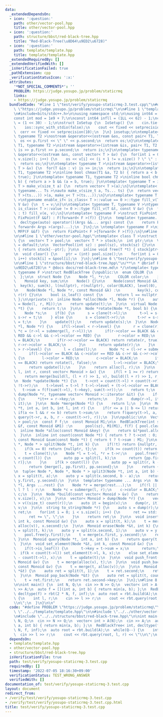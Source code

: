 ```yaml
---
data:
  _extendedDependsOn:
  - icon: ':question:'
    path: other/vector-pool.hpp
    title: other/vector-pool.hpp
  - icon: ':question:'
    path: structure/bbst/red-black-tree.hpp
    title: "Red-Black-Tree(\u8D64\u9ED2\u6728)"
  - icon: ':question:'
    path: template/template.hpp
    title: template/template.hpp
  _extendedRequiredBy: []
  _extendedVerifiedWith: []
  _isVerificationFailed: true
  _pathExtension: cpp
  _verificationStatusIcon: ':x:'
  attributes:
    '*NOT_SPECIAL_COMMENTS*': ''
    PROBLEM: https://judge.yosupo.jp/problem/staticrmq
    links:
    - https://judge.yosupo.jp/problem/staticrmq
  bundledCode: "#line 1 \"test/verify/yosupo-staticrmq-3.test.cpp\"\n#define PROBLEM\
    \ \"https://judge.yosupo.jp/problem/staticrmq\"\n\n#line 1 \"template/template.hpp\"\
    \n#include<bits/stdc++.h>\n\nusing namespace std;\n\nusing int64 = long long;\n\
    const int mod = 1e9 + 7;\n\nconst int64 infll = (1LL << 62) - 1;\nconst int inf\
    \ = (1 << 30) - 1;\n\nstruct IoSetup {\n  IoSetup() {\n    cin.tie(nullptr);\n\
    \    ios::sync_with_stdio(false);\n    cout << fixed << setprecision(10);\n  \
    \  cerr << fixed << setprecision(10);\n  }\n} iosetup;\n\ntemplate< typename T1,\
    \ typename T2 >\nostream &operator<<(ostream &os, const pair< T1, T2 >& p) {\n\
    \  os << p.first << \" \" << p.second;\n  return os;\n}\n\ntemplate< typename\
    \ T1, typename T2 >\nistream &operator>>(istream &is, pair< T1, T2 > &p) {\n \
    \ is >> p.first >> p.second;\n  return is;\n}\n\ntemplate< typename T >\nostream\
    \ &operator<<(ostream &os, const vector< T > &v) {\n  for(int i = 0; i < (int)\
    \ v.size(); i++) {\n    os << v[i] << (i + 1 != v.size() ? \" \" : \"\");\n  }\n\
    \  return os;\n}\n\ntemplate< typename T >\nistream &operator>>(istream &is, vector<\
    \ T > &v) {\n  for(T &in : v) is >> in;\n  return is;\n}\n\ntemplate< typename\
    \ T1, typename T2 >\ninline bool chmax(T1 &a, T2 b) { return a < b && (a = b,\
    \ true); }\n\ntemplate< typename T1, typename T2 >\ninline bool chmin(T1 &a, T2\
    \ b) { return a > b && (a = b, true); }\n\ntemplate< typename T = int64 >\nvector<\
    \ T > make_v(size_t a) {\n  return vector< T >(a);\n}\n\ntemplate< typename T,\
    \ typename... Ts >\nauto make_v(size_t a, Ts... ts) {\n  return vector< decltype(make_v<\
    \ T >(ts...)) >(a, make_v< T >(ts...));\n}\n\ntemplate< typename T, typename V\
    \ >\ntypename enable_if< is_class< T >::value == 0 >::type fill_v(T &t, const\
    \ V &v) {\n  t = v;\n}\n\ntemplate< typename T, typename V >\ntypename enable_if<\
    \ is_class< T >::value != 0 >::type fill_v(T &t, const V &v) {\n  for(auto &e\
    \ : t) fill_v(e, v);\n}\n\ntemplate< typename F >\nstruct FixPoint : F {\n  explicit\
    \ FixPoint(F &&f) : F(forward< F >(f)) {}\n\n  template< typename... Args >\n\
    \  decltype(auto) operator()(Args &&... args) const {\n    return F::operator()(*this,\
    \ forward< Args >(args)...);\n  }\n};\n \ntemplate< typename F >\ninline decltype(auto)\
    \ MFP(F &&f) {\n  return FixPoint< F >{forward< F >(f)};\n}\n#line 4 \"test/verify/yosupo-staticrmq-3.test.cpp\"\
    \n\n#line 1 \"other/vector-pool.hpp\"\ntemplate< class T >\nstruct VectorPool\
    \ {\n  vector< T > pool;\n  vector< T * > stock;\n  int ptr;\n\n  VectorPool()\
    \ = default;\n\n  VectorPool(int sz) : pool(sz), stock(sz) {}\n\n  inline T *alloc()\
    \ { return stock[--ptr]; }\n\n  inline void free(T *t) { stock[ptr++] = t; }\n\
    \n  void clear() {\n    ptr = (int) pool.size();\n    for(int i = 0; i < pool.size();\
    \ i++) stock[i] = &pool[i];\n  }\n};\n#line 6 \"test/verify/yosupo-staticrmq-3.test.cpp\"\
    \n\n#line 1 \"structure/bbst/red-black-tree.hpp\"\n/**\n * @brief Red-Black-Tree(\u8D64\
    \u9ED2\u6728)\n * @docs docs/red-black-tree.md\n */\ntemplate< typename Monoid,\
    \ typename F >\nstruct RedBlackTree {\npublic:\n  enum COLOR {\n    BLACK, RED\n\
    \  };\n\n  struct Node {\n    Node *l, *r;\n    COLOR color;\n    int level, cnt;\n\
    \    Monoid key, sum;\n\n    Node() {}\n\n    Node(const Monoid &k) :\n      \
    \  key(k), sum(k), l(nullptr), r(nullptr), color(BLACK), level(0), cnt(1) {}\n\
    \n    Node(Node *l, Node *r, const Monoid &k) :\n        key(k), color(RED), l(l),\
    \ r(r) {}\n\n    bool is_leaf() const {\n      return l == nullptr;\n    }\n \
    \ };\n\nprivate:\n  inline Node *alloc(Node *l, Node *r) {\n    auto t = &(*pool.alloc()\
    \ = Node(l, r, M1));\n    return update(t);\n  }\n\n  virtual Node *clone(Node\
    \ *t) {\n    return t;\n  }\n\n  Node *rotate(Node *t, bool b) {\n    t = clone(t);\n\
    \    Node *s;\n    if(b) {\n      s = clone(t->l);\n      t->l = s->r;\n     \
    \ s->r = t;\n    } else {\n      s = clone(t->r);\n      t->r = s->l;\n      s->l\
    \ = t;\n    }\n    update(t);\n    return update(s);\n  }\n\n  Node *submerge(Node\
    \ *l, Node *r) {\n    if(l->level < r->level) {\n      r = clone(r);\n      Node\
    \ *c = (r->l = submerge(l, r->l));\n      if(r->color == BLACK && c->color ==\
    \ RED && c->l && c->l->color == RED) {\n        r->color = RED;\n        c->color\
    \ = BLACK;\n        if(r->r->color == BLACK) return rotate(r, true);\n       \
    \ r->r->color = BLACK;\n      }\n      return update(r);\n    }\n    if(l->level\
    \ > r->level) {\n      l = clone(l);\n      Node *c = (l->r = submerge(l->r, r));\n\
    \      if(l->color == BLACK && c->color == RED && c->r && c->r->color == RED)\
    \ {\n        l->color = RED;\n        c->color = BLACK;\n        if(l->l->color\
    \ == BLACK) return rotate(l, false);\n        l->l->color = BLACK;\n      }\n\
    \      return update(l);\n    }\n    return alloc(l, r);\n  }\n\n  Node *build(int\
    \ l, int r, const vector< Monoid > &v) {\n    if(l + 1 >= r) return alloc(v[l]);\n\
    \    return merge(build(l, (l + r) >> 1, v), build((l + r) >> 1, r, v));\n  }\n\
    \n  Node *update(Node *t) {\n    t->cnt = count(t->l) + count(t->r) + (!t->l ||\
    \ !t->r);\n    t->level = t->l ? t->l->level + (t->l->color == BLACK) : 0;\n \
    \   t->sum = f(f(sum(t->l), t->key), sum(t->r));\n    return t;\n  }\n\n  void\
    \ dump(Node *r, typename vector< Monoid >::iterator &it) {\n    if(r->is_leaf())\
    \ {\n      *it++ = r->key;\n      return;\n    }\n    dump(r->l, it);\n    dump(r->r,\
    \ it);\n  }\n\n  Node *merge(Node *l) {\n    return l;\n  }\n\n  Monoid query(Node\
    \ *t, int a, int b, int l, int r) {\n    if(r <= a || b <= l) return M1;\n   \
    \ if(a <= l && r <= b) return t->sum;\n    return f(query(t->l, a, b, l, l + count(t->l)),\
    \ query(t->r, a, b, r - count(t->r), r));\n  }\n\npublic:\n\n  VectorPool< Node\
    \ > pool;\n  const F f;\n  const Monoid M1;\n\n  RedBlackTree(int sz, const F\
    \ &f, const Monoid &M1) :\n      pool(sz), M1(M1), f(f) { pool.clear(); }\n\n\n\
    \  inline Node *alloc(const Monoid &key) {\n    return &(*pool.alloc() = Node(key));\n\
    \  }\n\n  inline int count(const Node *t) { return t ? t->cnt : 0; }\n\n  inline\
    \ const Monoid &sum(const Node *t) { return t ? t->sum : M1; }\n\n  pair< Node\
    \ *, Node * > split(Node *t, int k) {\n    if(!t) return {nullptr, nullptr};\n\
    \    if(k == 0) return {nullptr, t};\n    if(k >= count(t)) return {t, nullptr};\n\
    \    t = clone(t);\n    Node *l = t->l, *r = t->r;\n    pool.free(t);\n    if(k\
    \ < count(l)) {\n      auto pp = split(l, k);\n      return {pp.first, merge(pp.second,\
    \ r)};\n    }\n    if(k > count(l)) {\n      auto pp = split(r, k - count(l));\n\
    \      return {merge(l, pp.first), pp.second};\n    }\n    return {l, r};\n  }\n\
    \n  tuple< Node *, Node *, Node * > split3(Node *t, int a, int b) {\n    auto\
    \ x = split(t, a);\n    auto y = split(x.second, b - a);\n    return make_tuple(x.first,\
    \ y.first, y.second);\n  }\n\n  template< typename ... Args >\n  Node *merge(Node\
    \ *l, Args ...rest) {\n    Node *r = merge(rest...);\n    if(!l || !r) return\
    \ l ? l : r;\n    Node *c = submerge(l, r);\n    c->color = BLACK;\n    return\
    \ c;\n  }\n\n  Node *build(const vector< Monoid > &v) {\n    return build(0, (int)\
    \ v.size(), v);\n  }\n\n  vector< Monoid > dump(Node *r) {\n    vector< Monoid\
    \ > v((size_t) count(r));\n    auto it = begin(v);\n    dump(r, it);\n    return\
    \ v;\n  }\n\n  string to_string(Node *r) {\n    auto s = dump(r);\n    string\
    \ ret;\n    for(int i = 0; i < s.size(); i++) {\n      ret += std::to_string(s[i]);\n\
    \      ret += \", \";\n    }\n    return ret;\n  }\n\n  void insert(Node *&t,\
    \ int k, const Monoid &v) {\n    auto x = split(t, k);\n    t = merge(merge(x.first,\
    \ alloc(v)), x.second);\n  }\n\n  Monoid erase(Node *&t, int k) {\n    auto x\
    \ = split(t, k);\n    auto y = split(x.second, 1);\n    auto v = y.first->key;\n\
    \    pool.free(y.first);\n    t = merge(x.first, y.second);\n    return v;\n \
    \ }\n\n  Monoid query(Node *t, int a, int b) {\n    return query(t, a, b, 0, count(t));\n\
    \  }\n\n  void set_element(Node *&t, int k, const Monoid &x) {\n    t = clone(t);\n\
    \    if(t->is_leaf()) {\n      t->key = t->sum = x;\n      return;\n    }\n  \
    \  if(k < count(t->l)) set_element(t->l, k, x);\n    else set_element(t->r, k\
    \ - count(t->l), x);\n    t = update(t);\n  }\n\n  void push_front(Node *&t, const\
    \ Monoid &v) {\n    t = merge(alloc(v), t);\n  }\n\n  void push_back(Node *&t,\
    \ const Monoid &v) {\n    t = merge(t, alloc(v));\n  }\n\n  Monoid pop_front(Node\
    \ *&t) {\n    auto ret = split(t, 1);\n    t = ret.second;\n    return ret.first->key;\n\
    \  }\n\n  Monoid pop_back(Node *&t) {\n    auto ret = split(t, count(t) - 1);\n\
    \    t = ret.first;\n    return ret.second->key;\n  }\n};\n#line 8 \"test/verify/yosupo-staticrmq-3.test.cpp\"\
    \n\nint main() {\n  int N, Q;\n  cin >> N >> Q;\n  vector< int > A(N);\n  cin\
    \ >> A;\n  auto f = [](int a, int b) { return min(a, b); };\n  RedBlackTree< int,\
    \ decltype(f) > rbt(2 * N, f, inf);\n  auto root = rbt.build(A);\n  while(Q--)\
    \ {\n    int l, r;\n    cin >> l >> r;\n    cout << rbt.query(root, l, r) << \"\
    \\n\";\n  }\n}\n\n"
  code: "#define PROBLEM \"https://judge.yosupo.jp/problem/staticrmq\"\n\n#include\
    \ \"../../template/template.hpp\"\n\n#include \"../../other/vector-pool.hpp\"\n\
    \n#include \"../../structure/bbst/red-black-tree.hpp\"\n\nint main() {\n  int\
    \ N, Q;\n  cin >> N >> Q;\n  vector< int > A(N);\n  cin >> A;\n  auto f = [](int\
    \ a, int b) { return min(a, b); };\n  RedBlackTree< int, decltype(f) > rbt(2 *\
    \ N, f, inf);\n  auto root = rbt.build(A);\n  while(Q--) {\n    int l, r;\n  \
    \  cin >> l >> r;\n    cout << rbt.query(root, l, r) << \"\\n\";\n  }\n}\n\n"
  dependsOn:
  - template/template.hpp
  - other/vector-pool.hpp
  - structure/bbst/red-black-tree.hpp
  isVerificationFile: true
  path: test/verify/yosupo-staticrmq-3.test.cpp
  requiredBy: []
  timestamp: '2022-07-05 18:16:30+09:00'
  verificationStatus: TEST_WRONG_ANSWER
  verifiedWith: []
documentation_of: test/verify/yosupo-staticrmq-3.test.cpp
layout: document
redirect_from:
- /verify/test/verify/yosupo-staticrmq-3.test.cpp
- /verify/test/verify/yosupo-staticrmq-3.test.cpp.html
title: test/verify/yosupo-staticrmq-3.test.cpp
---
```

